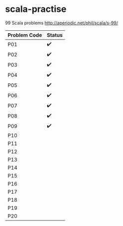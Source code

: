 # scala-practise

99 Scala problems
http://aperiodic.net/phil/scala/s-99/

Problem Code | Status
------------ | -------------
P01 | :heavy_check_mark:
P02 | :heavy_check_mark:
P03 | :heavy_check_mark:
P04 | :heavy_check_mark:
P05 | :heavy_check_mark:
P06 | :heavy_check_mark:
P07 | :heavy_check_mark:
P08 | :heavy_check_mark:
P09 | :heavy_check_mark:
P10 |
P11 |
P12 |
P13 |
P14 |
P15 |
P16 |
P17 |
P18 |
P19 |
P20 |
